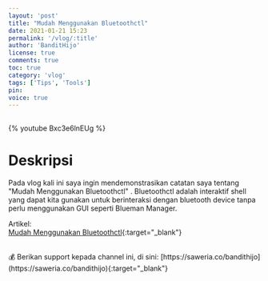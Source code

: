 ```yaml
---
layout: 'post'
title: "Mudah Menggunakan Bluetoothctl"
date: 2021-01-21 15:23
permalink: '/vlog/:title'
author: 'BanditHijo'
license: true
comments: true
toc: true
category: 'vlog'
tags: ['Tips', 'Tools']
pin:
voice: true
---
```


<div style="margin-top:30px;"></div>

{% youtube Bxc3e6lnEUg %}

# Deskripsi

Pada vlog kali ini saya ingin mendemonstrasikan catatan saya tentang "Mudah Menggunakan Bluetoothctl" .
Bluetoothctl adalah interaktif shell yang dapat kita gunakan untuk berinteraksi dengan bluetooth device tanpa perlu menggunakan GUI seperti Blueman Manager.

Artikel:<br>
[Mudah Menggunakan Bluetoothctl](/blog/mudah-menggunakan-bluetoothctl){:target="_blank"}

<br>
💰 Berikan support kepada channel ini, di sini: [https://saweria.co/bandithijo](https://saweria.co/bandithijo){:target="_blank"}
